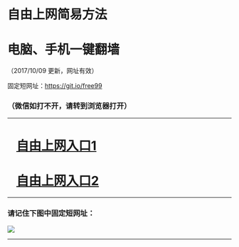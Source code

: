 ﻿# 自由上网简易方法

# 电脑、手机一键翻墙

（2017/10/09 更新，网址有效）

固定短网址：https://git.io/free99

### （微信如打不开，请转到浏览器打开）


***





# &nbsp;&nbsp; <a href="http://ft813121117.fwq-tz-1001.info/fwqtz01.html?t=10090014311 " target="_blank">自由上网入口1</a>
# &nbsp;&nbsp; <a href="http://ft1089427719.fwq-tz-1002.info/fwqtz02.html?t=100900122605 " target="_blank">自由上网入口2</a>
***

### 请记住下图中固定短网址：

<img src="https://s3-us-west-2.amazonaws.com/fwq-1001/yjfq-20170905okok.png" /> 


***

